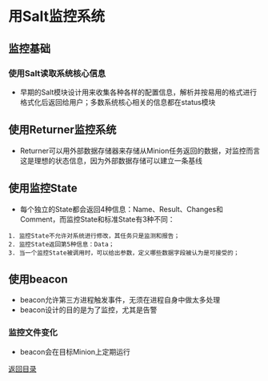 # 用Salt监控系统
## 监控基础
### 使用Salt读取系统核心信息
* 早期的Salt模块设计用来收集各种各样的配置信息，解析并按易用的格式进行格式化后返回给用户；多数系统核心相关的信息都在status模块

## 使用Returner监控系统
* Returner可以用外部数据存储器来存储从Minion任务返回的数据，对监控而言这是理想的状态信息，因为外部数据存储可以建立一条基线

## 使用监控State
* 每个独立的State都会返回4种信息：Name、Result、Changes和Comment，而监控State和标准State有3种不同：
```
1. 监控State不允许对系统进行修改，其任务只是监测和报告；
2. 监控State返回第5种信息：Data；
3. 当一个监控State被调用时，可以给出参数，定义哪些数据字段被认为是可接受的；
```

## 使用beacon
* beacon允许第三方进程触发事件，无须在进程自身中做太多处理
* beacon设计的目的是为了监控，尤其是告警

### 监控文件变化
* beacon会在目标Minion上定期运行

[返回目录](../CONTENTS.md)